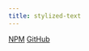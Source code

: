 ```yaml
---
title: stylized-text
---
```


[NPM](https://www.npmjs.com/package/stylized-text)
[GitHub](https://github.com/EllyLoel/stylized-text)

